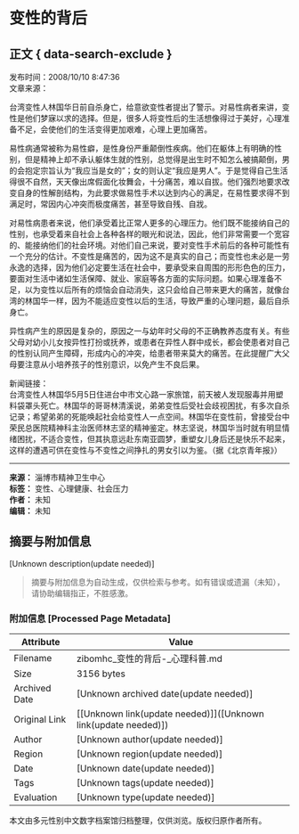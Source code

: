 # 变性的背后

## 正文 { data-search-exclude }


发布时间：2008/10/10 8:47:36  
文章来源：  

台湾变性人林国华日前自杀身亡，给意欲变性者提出了警示。对易性病者来讲，变性是他们梦寐以求的选择。但是，很多人将变性后的生活想像得过于美好，心理准备不足，会使他们的生活变得更加艰难，心理上更加痛苦。   

易性病通常被称为易性癖，是性身份严重颠倒性疾病。他们在躯体上有明确的性别，但是精神上却不承认躯体生就的性别，总觉得是出生时不知怎么被搞颠倒，男的会抱定宗旨认为“我应当是女的”；女的则认定“我应是男人”。于是觉得自己生活得很不自然，天天像出席假面化妆舞会，十分痛苦，难以自拔。他们强烈地要求改变自身的性解剖结构，为此要求做易性手术以达到内心的满足，在易性要求得不到满足时，常因内心冲突而极度痛苦，甚至导致自残、自戕。   

对易性病患者来说，他们承受着比正常人更多的心理压力。他们既不能接纳自己的性别，也承受着来自社会上各种各样的眼光和说法，因此，他们非常需要一个宽容的、能接纳他们的社会环境。对他们自己来说，要对变性手术前后的各种可能性有一个充分的估计。不变性是痛苦的，因为这不是真实的自己；而变性也未必是一劳永逸的选择，因为他们必定要生活在社会中，要承受来自周围的形形色色的压力，要面对生活中诸如生活保障、就业、家庭等各方面的实际问题。如果心理准备不足，以为变性以后所有的烦恼会自动消失，这只会给自己带来更大的痛苦，就像台湾的林国华一样，因为不能适应变性以后的生活，导致严重的心理问题，最后自杀身亡。   

异性病产生的原因是复杂的，原因之一与幼年时父母的不正确教养态度有关。有些父母对幼小儿女按异性打扮或抚养，或患者在异性人群中成长，都会使患者对自己的性别认同产生障碍，形成内心的冲突，给患者带来莫大的痛苦。在此提醒广大父母要注意从小培养孩子的性别意识，以免产生不良后果。   

新闻链接：  
台湾变性人林国华5月5日住进台中市文心路一家旅馆，前天被人发现服毒并用塑料袋罩头死亡。林国华的哥哥林清溪说，弟弟变性后受社会歧视困扰，有多次自杀记录；希望弟弟的死能唤起社会给变性人一点空间。林国华在变性前，曾接受台中荣民总医院精神科主治医师林志坚的精神鉴定。林志坚说，林国华当时就有明显情绪困扰，不适合变性，但其执意远赴东南亚圆梦，重塑女儿身后还是快乐不起来，这样的遭遇可供在变性与不变性之间挣扎的男女引以为鉴。（据《北京青年报》）

---  
**来源：** 淄博市精神卫生中心  
**标签：** 变性、心理健康、社会压力  
**作者：** 未知  
**编辑：** 未知  
<!-- tcd_original_link http://zibomhc.com/wiki/show-468.html -->


## 摘要与附加信息

<!-- tcd_abstract -->
[Unknown description(update needed)]
<!-- tcd_abstract_end -->

> 摘要与附加信息为自动生成，仅供检索与参考。如有错误或遗漏（未知），请协助编辑指正，不胜感激。

### 附加信息 [Processed Page Metadata]

| Attribute       | Value                                  |
|-----------------|----------------------------------------|
| Filename        | zibomhc_变性的背后-_心理科普.md                             |
| Size            | 3156 bytes                           |
| Archived Date   | [Unknown archived date(update needed)]                             |
| Original Link   | [[Unknown link(update needed)]]([Unknown link(update needed)])                       |
| Author          | [Unknown author(update needed)]                               |
| Region          | [Unknown region(update needed)]                               |
| Date            | [Unknown date(update needed)]                                 |
| Tags            | [Unknown tags(update needed)]                                 |
| Evaluation            | [Unknown type(update needed)]                                 |
<!-- tcd_table_end -->

本文由多元性别中文数字档案馆归档整理，仅供浏览。版权归原作者所有。

